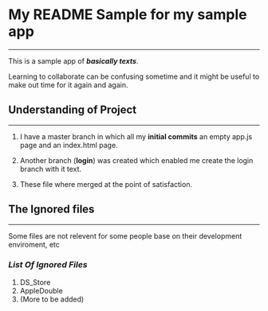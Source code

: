 # My README Sample for my sample app
---
This is a sample app of __*basically texts*__.

Learning to collaborate can be confusing sometime and it might be useful to make out time for it again and again.

## Understanding of Project
---
1. I have a master branch in which all my **initial commits** an empty app.js page and an index.html page.

1. Another branch (**login**) was created which enabled me create the login branch with it text.

1. These file where merged at the point of satisfaction.

## The Ignored files
---
Some files are not relevent for some people base on their development enviroment, etc
### *List Of Ignored Files*
1. DS_Store
1. AppleDouble
1. (More to be added)
